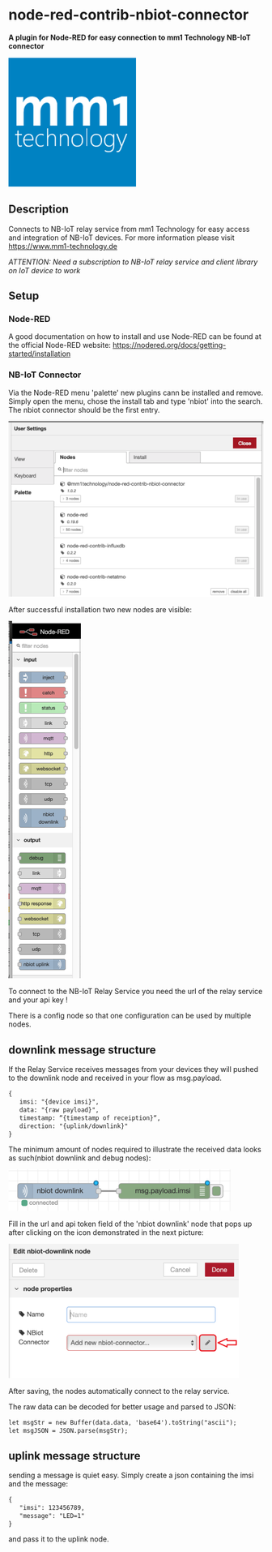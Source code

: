 # node-red-contrib-nbiot-connector

__A plugin for Node-RED for easy connection to mm1 Technology NB-IoT connector__

![mm1 Technology](images/mm1T_Logo_Square.png)

## Description

Connects to NB-IoT relay service from mm1 Technology for easy access and integration of NB-IoT devices.
For more information please visit https://www.mm1-technology.de

*ATTENTION: Need a subscription to NB-IoT relay service and client library on IoT device to work*

## Setup

### Node-RED

A good documentation on how to install and use Node-RED can be found at the official Node-RED website: https://nodered.org/docs/getting-started/installation

### NB-IoT Connector

Via the Node-RED menu 'palette' new plugins cann be installed and remove. Simply open the menu, chose the install tab and type 'nbiot' into the search. The nbiot connector should be the first entry.

![Installation menu node-RED](images/install_menu.png)

After successful installation two new nodes are visible:

![New Nodes](images/new_nodes.png)

To connect to the NB-IoT Relay Service you need the url of the relay service and your api key ! 

There is a config node so that one configuration can be used by multiple nodes.


## downlink message structure

If the Relay Service receives messages from your devices they will pushed to the downlink node and received in your flow as msg.payload.

    { 
       imsi: "{device imsi}", 
       data: "{raw payload}", 
       timestamp: “{timestamp of receiption}“,  
       direction: "{uplink/downlink}" 
    }

The minimum amount of nodes required to illustrate the received data looks as such(nbiot downlink and debug nodes):

![Nbiot Downlink Constellation](images/nbiot_downlink_constellation.png)

Fill in the url and api token field of the 'nbiot downlink' node that pops up after clicking on the icon demonstrated in the next picture:

![Nbiot Downlink Setup](images/nbiot_downlink_setup.png)

After saving, the nodes automatically connect to the relay service.

The raw data can be decoded for better usage and parsed to JSON:

    let msgStr = new Buffer(data.data, 'base64').toString("ascii");
    let msgJSON = JSON.parse(msgStr);
    
    
## uplink message structure

sending a message is quiet easy. Simply create a json containing the imsi and the message:

    { 
       "imsi": 123456789,
       "message": "LED=1"
    }
    
and pass it to the uplink node.